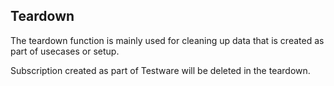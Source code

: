 ## Teardown
The teardown function is mainly used for cleaning up data that is created as part of usecases or setup.

Subscription created as part of Testware will be deleted in the teardown.